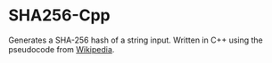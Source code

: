 # SHA256-Cpp
Generates a SHA-256 hash of a string input. Written in C++ using the pseudocode from <a href="https://en.wikipedia.org/wiki/SHA-2" target="_blank">Wikipedia</a>.
